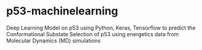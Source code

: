 # p53-machinelearning
Deep Learning Model on p53 using Python, Keras, Tensorflow to predict the Conformational Substate Selection of p53 using energetics data from Molecular Dynamics (MD) simulations
